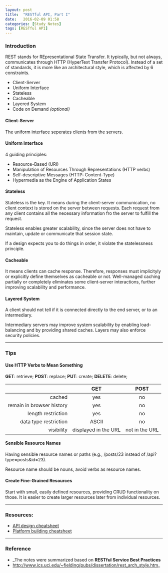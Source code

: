 ```yaml
---
layout: post
title:  "RESTful API, Part I"
date:   2016-02-09 01:58
categories: [Study Notes]
tags: [RESTful API]
---
```


### Introduction
REST stands for REpresentational State Transfer. It typically, but not always, communicates through HTTP (HyperText Transfer Protocol).
Instead of a set of standards, it is more like an architectural style, which is affected by 6 constraints.

 - Client-Server
 - Uniform Interface
 - Stateless
 - Cacheable
 - Layered System
 - Code on Demand _(optional)_
 
#### **Client-Server**
The uniform interface seperates clients from the servers.

#### **Uniform Interface**
4 guiding principles:

 - Resource-Based (URI)
 - Manipulation of Resources Through Representations (HTTP verbs)
 - Self-descriptive Messages (HTTP: Content-Type)
 - Hypermedia as the Engine of Application States 

#### **Stateless**
Stateless is the key. It means during the client-server communication, no client context is stored on the server between requests.
Each request from any client contains all the necessary information fro the server to fulfill the request.

Stateless enables greater scalability, since the server does not have to maintain, update or communicate that session state.

If a design expects you to do things in order, it violate the statelessness principle.

#### **Cacheable**
It means clients can cache response. Therefore, responses must implicityly or explicitly define themselves as cacheable or not.
Well-managed caching partially or completely eliminates some client-server interactions, further improving scalability and performance.

#### **Layered System**
A client should not tell if it is connected directly to the end server, or to an intermediary. 

Intermediary servers may improve system scalability by enabling load-balancing and by providing shared caches. Layers may also enforce security policies.

---

### Tips

#### **Use HTTP Verbs to Mean Something**

**GET**: retrieve;  **POST**: replace;  **PUT**: create;  **DELETE**: delete;

|                          |GET   |POST  |
|-------------------------:|:------:|:------:|
|cached                    | yes    | no     |
|remain in browser history | yes    | no     |
|length restriction        | yes    | no     |
|data type restriction     | ASCII  | no     |
|visibility                |displayed in the URL|not in the URL|


#### **Sensible Resource Names**

Having sensible resource names or paths (e.g., /posts/23 instead of /api?type=posts&id=23).

Resource name should be nouns, avoid verbs as resource names.

#### **Create Fine-Grained Resources**

Start with small, easily defined resources, providing CRUD functionality on those. It is easier to create larger 
resources later from individual resources.


---

### Resources:

- [API design cheatsheet](https://github.com/RestCheatSheet/api-cheat-sheet#api-design-cheat-sheet)
- [Platform building cheatsheet](https://github.com/RestCheatSheet/platform-cheat-sheet#platform-building-cheat-sheet)

---

### Reference 
- _The notes were summarized based on **RESTful Service Best Practices** 
- http://www.ics.uci.edu/~fielding/pubs/dissertation/rest_arch_style.htm_